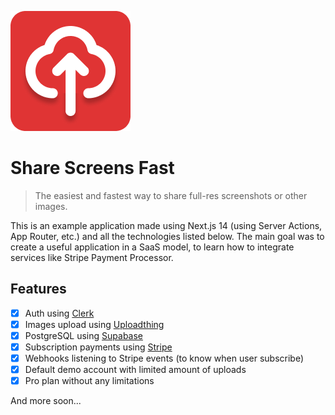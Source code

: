 ![logo](https://github.com/daniolsk/ShareScreensFast/blob/main/public/logo.png?raw=true)

# Share Screens Fast

> The easiest and fastest way to share full-res screenshots or other images.

This is an example application made using Next.js 14 (using Server Actions, App Router, etc.) and all the technologies listed below. The main goal was to create a useful application in a SaaS model, to learn how to integrate services like Stripe Payment Processor.

## Features

- [x] Auth using [Clerk](https://clerk.com/)
- [x] Images upload using [Uploadthing](https://uploadthing.com/)
- [x] PostgreSQL using [Supabase](https://supabase.com/)
- [x] Subscription payments using [Stripe](https://stripe.com/en-pl)
- [x] Webhooks listening to Stripe events (to know when user subscribe)
- [x] Default demo account with limited amount of uploads
- [x] Pro plan without any limitations 

And more soon...
